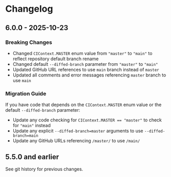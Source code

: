 # Changelog

## 6.0.0 - 2025-10-23

### Breaking Changes
- Changed `CIContext.MASTER` enum value from `"master"` to `"main"` to reflect repository default branch rename
- Changed default `--diffed-branch` parameter from `"master"` to `"main"`
- Updated GitHub URL references to use `main` branch instead of `master`
- Updated all comments and error messages referencing `master` branch to use `main`

### Migration Guide
If you have code that depends on the `CIContext.MASTER` enum value or the default `--diffed-branch` parameter:
- Update any code checking for `CIContext.MASTER == "master"` to check for `"main"` instead
- Update any explicit `--diffed-branch=master` arguments to use `--diffed-branch=main`
- Update any GitHub URLs referencing `/master/` to use `/main/`

## 5.5.0 and earlier
See git history for previous changes.
